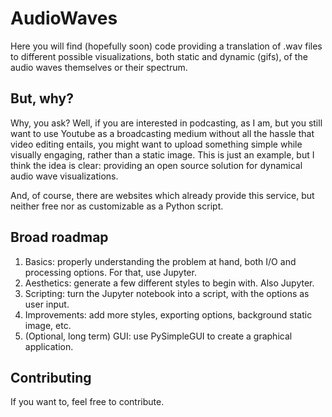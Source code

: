 # AudioWaves
Here you will find (hopefully soon) code providing a translation of .wav files to different possible visualizations, both static and dynamic (gifs), of the audio waves themselves or their spectrum. 

## But, why?

Why, you ask? Well, if you are interested in podcasting, as I am, but you still want to use Youtube as a broadcasting medium without all the hassle that video editing entails, you might want to upload something simple while visually engaging, rather than a static image. This is just an example, but I think the idea is clear: providing an open source solution for dynamical audio wave visualizations. 

And, of course, there are websites which already provide this service, but neither free nor as customizable as a Python script.

## Broad roadmap
1. Basics: properly understanding the problem at hand, both I/O and processing options. For that, use Jupyter.
2. Aesthetics: generate a few different styles to begin with. Also Jupyter.
3. Scripting: turn the Jupyter notebook into a script, with the options as user input.
4. Improvements: add more styles, exporting options, background static image, etc.
5. (Optional, long term) GUI: use PySimpleGUI to create a graphical application. 


## Contributing

If you want to, feel free to contribute.
